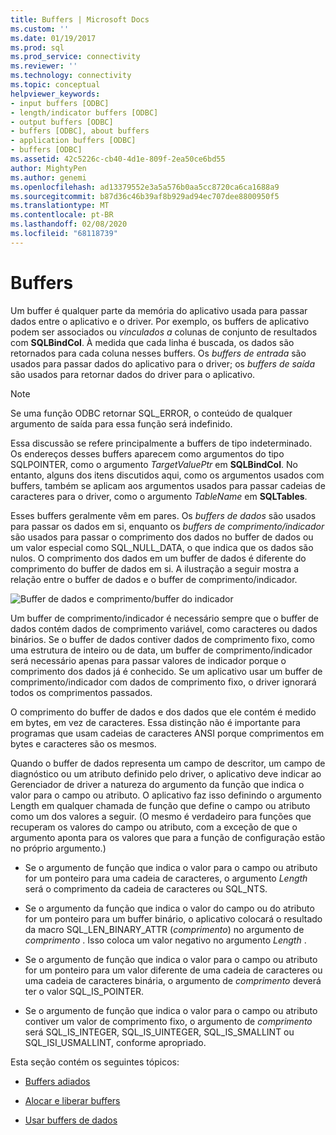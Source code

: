 ```yaml
---
title: Buffers | Microsoft Docs
ms.custom: ''
ms.date: 01/19/2017
ms.prod: sql
ms.prod_service: connectivity
ms.reviewer: ''
ms.technology: connectivity
ms.topic: conceptual
helpviewer_keywords:
- input buffers [ODBC]
- length/indicator buffers [ODBC]
- output buffers [ODBC]
- buffers [ODBC], about buffers
- application buffers [ODBC]
- buffers [ODBC]
ms.assetid: 42c5226c-cb40-4d1e-809f-2ea50ce6bd55
author: MightyPen
ms.author: genemi
ms.openlocfilehash: ad13379552e3a5a576b0aa5cc8720ca6ca1688a9
ms.sourcegitcommit: b87d36c46b39af8b929ad94ec707dee8800950f5
ms.translationtype: MT
ms.contentlocale: pt-BR
ms.lasthandoff: 02/08/2020
ms.locfileid: "68118739"
---
```

# <a name="buffers"></a>Buffers
Um buffer é qualquer parte da memória do aplicativo usada para passar dados entre o aplicativo e o driver. Por exemplo, os buffers de aplicativo podem ser associados ou *vinculados a* colunas de conjunto de resultados com **SQLBindCol**. À medida que cada linha é buscada, os dados são retornados para cada coluna nesses buffers. Os *buffers de entrada* são usados para passar dados do aplicativo para o driver; os *buffers de saída* são usados para retornar dados do driver para o aplicativo.  
  
> [!NOTE]  
>  Se uma função ODBC retornar SQL_ERROR, o conteúdo de qualquer argumento de saída para essa função será indefinido.  
  
 Essa discussão se refere principalmente a buffers de tipo indeterminado. Os endereços desses buffers aparecem como argumentos do tipo SQLPOINTER, como o argumento *TargetValuePtr* em **SQLBindCol**. No entanto, alguns dos itens discutidos aqui, como os argumentos usados com buffers, também se aplicam aos argumentos usados para passar cadeias de caracteres para o driver, como o argumento *TableName* em **SQLTables**.  
  
 Esses buffers geralmente vêm em pares. Os *buffers de dados* são usados para passar os dados em si, enquanto os *buffers de comprimento/indicador* são usados para passar o comprimento dos dados no buffer de dados ou um valor especial como SQL_NULL_DATA, o que indica que os dados são nulos. O comprimento dos dados em um buffer de dados é diferente do comprimento do buffer de dados em si. A ilustração a seguir mostra a relação entre o buffer de dados e o buffer de comprimento/indicador.  
  
 ![Buffer de dados e comprimento&#47;buffer do indicador](../../../odbc/reference/develop-app/media/pr09.gif "pr09")  
  
 Um buffer de comprimento/indicador é necessário sempre que o buffer de dados contém dados de comprimento variável, como caracteres ou dados binários. Se o buffer de dados contiver dados de comprimento fixo, como uma estrutura de inteiro ou de data, um buffer de comprimento/indicador será necessário apenas para passar valores de indicador porque o comprimento dos dados já é conhecido. Se um aplicativo usar um buffer de comprimento/indicador com dados de comprimento fixo, o driver ignorará todos os comprimentos passados.  
  
 O comprimento do buffer de dados e dos dados que ele contém é medido em bytes, em vez de caracteres. Essa distinção não é importante para programas que usam cadeias de caracteres ANSI porque comprimentos em bytes e caracteres são os mesmos.  
  
 Quando o buffer de dados representa um campo de descritor, um campo de diagnóstico ou um atributo definido pelo driver, o aplicativo deve indicar ao Gerenciador de driver a natureza do argumento da função que indica o valor para o campo ou atributo. O aplicativo faz isso definindo o argumento Length em qualquer chamada de função que define o campo ou atributo como um dos valores a seguir. (O mesmo é verdadeiro para funções que recuperam os valores do campo ou atributo, com a exceção de que o argumento aponta para os valores que para a função de configuração estão no próprio argumento.)  
  
-   Se o argumento de função que indica o valor para o campo ou atributo for um ponteiro para uma cadeia de caracteres, o argumento *Length* será o comprimento da cadeia de caracteres ou SQL_NTS.  
  
-   Se o argumento da função que indica o valor do campo ou do atributo for um ponteiro para um buffer binário, o aplicativo colocará o resultado da macro SQL_LEN_BINARY_ATTR (*comprimento*) no argumento de *comprimento* . Isso coloca um valor negativo no argumento *Length* .  
  
-   Se o argumento de função que indica o valor para o campo ou atributo for um ponteiro para um valor diferente de uma cadeia de caracteres ou uma cadeia de caracteres binária, o argumento de *comprimento* deverá ter o valor SQL_IS_POINTER.  
  
-   Se o argumento de função que indica o valor para o campo ou atributo contiver um valor de comprimento fixo, o argumento de *comprimento* será SQL_IS_INTEGER, SQL_IS_UINTEGER, SQL_IS_SMALLINT ou SQL_ISI_USMALLINT, conforme apropriado.  
  
 Esta seção contém os seguintes tópicos:  
  
-   [Buffers adiados](../../../odbc/reference/develop-app/deferred-buffers.md)  
  
-   [Alocar e liberar buffers](../../../odbc/reference/develop-app/allocating-and-freeing-buffers.md)  
  
-   [Usar buffers de dados](../../../odbc/reference/develop-app/using-data-buffers.md)
